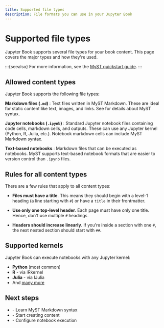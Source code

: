 ```yaml
---
title: Supported file types
description: File formats you can use in your Jupyter Book
---
```


# Supported file types

Jupyter Book supports several file types for your book content. This page covers the major types and how they're used.

:::{seealso}
For more information, see the [MyST quickstart guide](https://mystmd.org/guide/quickstart).
:::

## Allowed content types

Jupyter Book supports the following file types:

**Markdown files (`.md`)**
: Text files written in MyST Markdown. These are ideal for static content like text, images, and links. See [](mystmd.md) for details about MyST syntax.

**Jupyter notebooks (`.ipynb`)**
: Standard Jupyter notebook files containing code cells, markdown cells, and outputs. These can use any Jupyter kernel (Python, R, Julia, etc.). Notebook markdown cells can include MyST Markdown syntax.

**Text-based notebooks**
: Markdown files that can be executed as notebooks. MyST supports text-based notebook formats that are easier to version control than `.ipynb` files.

## Rules for all content types

There are a few rules that apply to all content types:

* **Files must have a title**. This means they should begin with a level-1 heading (a line starting with `#`) or have a `title` in their frontmatter.

* **Use only one top-level header**. Each page must have only one title. Hence, don't use multiple `#` headings.

* **Headers should increase linearly**. If you're inside a section with one `#`, the next nested section should start with `##`.

## Supported kernels

Jupyter Book can execute notebooks with any Jupyter kernel:

- **Python** (most common)
- **R** - via IRkernel
- **Julia** - via IJulia
- And [many more](https://github.com/jupyter/jupyter/wiki/Jupyter-kernels)

## Next steps

- [](mystmd.md) - Learn MyST Markdown syntax
- [](../getting-started/create-content.md) - Start creating content
- [](../execution/execution.md) - Configure notebook execution
